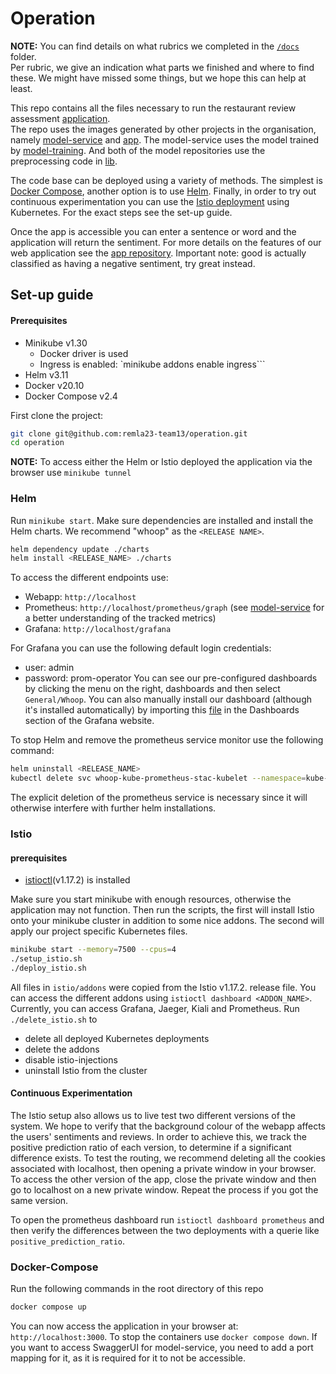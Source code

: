 # Operation

**NOTE:** 
You can find details on what rubrics we completed in the [`/docs`](/docs) folder.  
Per rubric, we give an indication what parts we finished and where to find these.
We might have missed some things, but we hope this can help at least.

This repo contains all the files necessary to run the restaurant review assessment [application](https://github.com/remla23-team13/app).  
The repo uses the images generated by other projects in the organisation, namely [model-service](https://github.com/remla23-team13/model-service) and [app](https://github.com/remla23-team13/model-service).
The model-service uses the model trained by [model-training](https://github.com/remla23-team13/model-training).
And both of the model repositories use the preprocessing code in [lib](https://github.com/remla23-team13/lib).

The code base can be deployed using a variety of methods. 
The simplest is [Docker Compose](#docker-compose), another option is to use [Helm](#helm). 
Finally, in order to try out continuous experimentation you can use the [Istio deployment](#istio) using Kubernetes.
For the exact steps see the set-up guide.

Once the app is accessible you can enter a sentence or word and the application will return the sentiment.
For more details on the features of our web application see the [app repository](https://github.com/remla23-team13/app). 
Important note: good is actually classified as having a negative sentiment, try great instead.

## Set-up guide
#### Prerequisites
- Minikube v1.30
  - Docker driver is used
  - Ingress is enabled: `minikube addons enable ingress```
- Helm v3.11
- Docker v20.10
- Docker Compose v2.4

First clone the project:
```bash
git clone git@github.com:remla23-team13/operation.git
cd operation
```
**NOTE:** 
To access either the Helm or Istio deployed the application via the browser use `minikube tunnel`

### Helm
Run `minikube start`.
Make sure dependencies are installed and install the Helm charts. 
We recommend "whoop" as the `<RELEASE NAME>`.
```bash
helm dependency update ./charts
helm install <RELEASE_NAME> ./charts
```

To access the different endpoints use: 
- Webapp: `http://localhost`
- Prometheus: `http://localhost/prometheus/graph` (see [model-service](https://github.com/remla23-team13/model-service) for a better understanding of the tracked metrics)
- Grafana: `http://localhost/grafana`

For Grafana you can use the following default login credentials:
- user: admin
- password: prom-operator
You can see our pre-configured dashboards by clicking the menu on the right, dashboards and then select `General/Whoop`.
You can also manually install our dashboard (although it's installed automatically) by importing this [file](charts/dashboard/grafana-dashboard.json) in the Dashboards section of the Grafana website.

To stop Helm and remove the prometheus service monitor use the following command:
```bash
helm uninstall <RELEASE_NAME>
kubectl delete svc whoop-kube-prometheus-stac-kubelet --namespace=kube-system
```
The explicit deletion of the prometheus service is necessary since it will otherwise interfere with further helm installations.

### Istio

#### prerequisites
- [istioctl](https://istio.io/latest/docs/setup/install/istioctl/)(v1.17.2) is installed

Make sure you start minikube with enough resources, otherwise the application may not function. 
Then run the scripts, the first will install Istio onto your minikube cluster in addition to some nice addons.
The second will apply our project specific Kubernetes files. 
```bash
minikube start --memory=7500 --cpus=4
./setup_istio.sh
./deploy_istio.sh
```
All files in `istio/addons` were copied from the Istio v1.17.2. release file.
You can access the different addons using `istioctl dashboard <ADDON_NAME>`.
Currently, you can access Grafana, Jaeger, Kiali and Prometheus.
Run `./delete_istio.sh` to 
- delete all deployed Kubernetes deployments
- delete the addons
- disable istio-injections
- uninstall Istio from the cluster

#### Continuous Experimentation
The Istio setup also allows us to live test two different versions of the system. 
We hope to verify that the background colour of the webapp affects the users' sentiments and reviews. 
In order to achieve this, we track the positive prediction ratio of each version, to determine if a significant difference exists.
To test the routing, we recommend deleting all the cookies associated with localhost, then opening a private window in your browser. 
To access the other version of the app, close the private window and then go to localhost on a new private window. 
Repeat the process if you got the same version.

To open the prometheus dashboard run `istioctl dashboard prometheus` and then verify the differences between the two deployments with a querie like `positive_prediction_ratio`.

### Docker-Compose
Run the following commands in the root directory of this repo
```bash
docker compose up
```
You can now access the application in your browser at: `http://localhost:3000`.
To stop the containers use `docker compose down`.
If you want to access SwaggerUI for model-service, you need to add a port mapping for it, as it is required for it to not be accessible.
